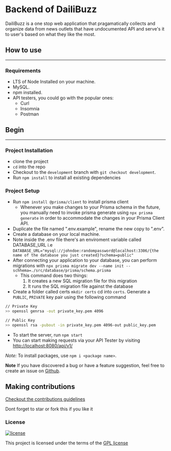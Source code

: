 # Backend of DailiBuzz

DailiBuzz is a one stop web application that pragamatically collects and organize data from news outlets that have undocumented API and serve's it to user's based on what they like the most.

## How to use

---

### Requirements

- LTS of Node Installed on your machine.
- MySQL.
- npm installed.
- API testers, you could go with the popular ones:
  - Curl
  - Insomnia
  - Postman

## Begin

---

### Project Installation

- clone the project
- `cd` into the repo
- Checkout to the `development` branch with `git checkout development`.
- Run `npm install` to install all existing dependencies

### Project Setup

- Run `npm install @prisma/client` to install prisma client
  - Whenever you make changes to your Prisma schema in the future, you manually need to invoke prisma generate using `npx prisma generate` in order to accommodate the changes in your Prisma Client API.
- Duplicate the file named ".env.example", rename the new copy to ".env".
- Create a database on your local machine.
- Note inside the .env file there's an enviroment variable called DATABASE_URL i.e `DATABASE_URL="mysql://johndoe:randompassword@localhost:3306/{the name of the database you just created}?schema=public"`
- After connecting your application to your database, you can perform migrations with `npx prisma migrate dev --name init --schhema=./src/database/prisma/schema.prisma`
  - This command does two things:
    1. It creates a new SQL migration file for this migration
    2. It runs the SQL migration file against the database
- Create a folder called certs `mkdir certs` cd into `certs`. Generate a `PUBLIC`, `PRIVATE` key pair using the following command

```bash
// Private Key
>> openssl genrsa -out private_key.pem 4096

// Public Key
>> openssl rsa -pubout -in private_key.pem 4096-out public_key.pem
```

- To start the server, run `npm start`
- You can start making requests via your API Tester by visiting <http://localhost:8080/api/v1/>

_Note:_
To install packages, use `npm i <package name>`.

**Note**
If you have discovered a bug or have a feature suggestion, feel free to create an issue on [Github](https://github.com/codewithdiv/dailibuzz/issues).

## Making contributions

[Checkout the contributions guidelines](https://github.com/codewithdiv/dailibuzz/blob/main/CONTRIBUTION.md)

Dont forget to star or fork this if you like it

### License

[![license](https://img.shields.io/badge/license-GPL-4dc71f.svg)](https://github.com/codewithdiv/dailibuzz/blob/main/LICENCE)

This project is licensed under the terms of the [GPL license](/LICENSE)
